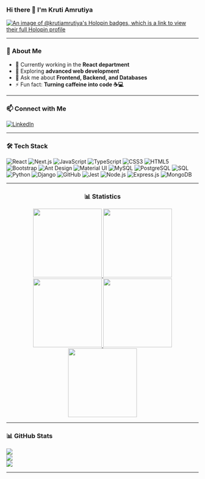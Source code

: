### Hi there 👋 I'm Kruti Amrutiya  

[![An image of @krutiamrutiya's Holopin badges, which is a link to view their full Holopin profile](https://holopin.me/krutiamrutiya)](https://holopin.io/@krutiamrutiya)

---

### 🚀 About Me  

- 🔭 Currently working in the **React department**  
- 🌱 Exploring **advanced web development**  
- 💬 Ask me about **Frontend, Backend, and Databases**  
- ⚡ Fun fact: **Turning caffeine into code ☕💻**  

---

### 📫 Connect with Me  

[![LinkedIn](https://img.shields.io/badge/LinkedIn-Kruti_Amrutiya-blue?style=flat-square&logo=linkedin)](https://www.linkedin.com/in/kruti-amrutiya-5a4a9315b/)

---

### 🛠️ Tech Stack  

![React](https://img.shields.io/badge/React-20232A?style=for-the-badge&logo=react&logoColor=61DAFB)
![Next.js](https://img.shields.io/badge/Next.js-000000?style=for-the-badge&logo=nextdotjs&logoColor=white)
![JavaScript](https://img.shields.io/badge/JavaScript-F7DF1E?style=for-the-badge&logo=javascript&logoColor=black)
![TypeScript](https://img.shields.io/badge/TypeScript-3178C6?style=for-the-badge&logo=typescript&logoColor=white)
![CSS3](https://img.shields.io/badge/CSS3-1572B6?style=for-the-badge&logo=css3&logoColor=white)
![HTML5](https://img.shields.io/badge/HTML5-E34F26?style=for-the-badge&logo=html5&logoColor=white)
![Bootstrap](https://img.shields.io/badge/Bootstrap-563D7C?style=for-the-badge&logo=bootstrap&logoColor=white)
![Ant Design](https://img.shields.io/badge/Ant_Design-0170FE?style=for-the-badge&logo=antdesign&logoColor=white)
![Material UI](https://img.shields.io/badge/Material_UI-007FFF?style=for-the-badge&logo=mui&logoColor=white)
![MySQL](https://img.shields.io/badge/MySQL-4479A1?style=for-the-badge&logo=mysql&logoColor=white)
![PostgreSQL](https://img.shields.io/badge/PostgreSQL-336791?style=for-the-badge&logo=postgresql&logoColor=white)
![SQL](https://img.shields.io/badge/SQL-025E8C?style=for-the-badge&logo=databricks&logoColor=white)
![Python](https://img.shields.io/badge/Python-3776AB?style=for-the-badge&logo=python&logoColor=white)
![Django](https://img.shields.io/badge/Django-092E20?style=for-the-badge&logo=django&logoColor=white)
![GitHub](https://img.shields.io/badge/GitHub-181717?style=for-the-badge&logo=github&logoColor=white)
![Jest](https://img.shields.io/badge/Jest-C21325?style=for-the-badge&logo=jest&logoColor=white)
![Node.js](https://img.shields.io/badge/Node.js-339933?style=for-the-badge&logo=node.js&logoColor=white)
![Express.js](https://img.shields.io/badge/Express.js-000000?style=for-the-badge&logo=express&logoColor=white)
![MongoDB](https://img.shields.io/badge/MongoDB-47A248?style=for-the-badge&logo=mongodb&logoColor=white)

---

<h3 align="center">📊 Statistics</h3>

<!-- Use correct markdown and remove line breaks from URLs -->
<div align="center">
  <a href="https://github.com/Kruti-Amrutiya">
    <img src="https://github-profile-summary-cards.vercel.app/api/cards/stats?username=Kruti-Amrutiya&theme=2077" height="180em" />
    <img src="https://github-profile-summary-cards.vercel.app/api/cards/most-commit-language?username=Kruti-Amrutiya&theme=2077" height="180em" />
    <img src="https://github-profile-summary-cards.vercel.app/api/cards/repos-per-language?username=Kruti-Amrutiya&theme=2077" height="180em" />
    <img src="https://github-profile-summary-cards.vercel.app/api/cards/productive-time?username=Kruti-Amrutiya&theme=2077" height="180em" />
    <img src="https://github-profile-summary-cards.vercel.app/api/cards/profile-details?username=Kruti-Amrutiya&theme=2077" height="180em" />
  </a>
</div>

---

### 📊 GitHub Stats  

![](https://github-readme-stats.vercel.app/api?username=Kruti-Amrutiya&theme=radical&hide_border=false&include_all_commits=false&count_private=false)<br/>
![](https://github-readme-streak-stats.herokuapp.com/?user=Kruti-Amrutiya&theme=radical&hide_border=false)<br/>
![](https://github-readme-stats.vercel.app/api/top-langs/?username=Kruti-Amrutiya&theme=radical&hide_border=false&include_all_commits=false&count_private=false&layout=compact)

---